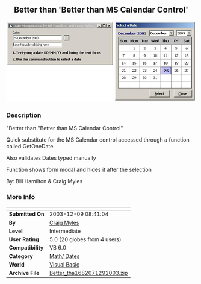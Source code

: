 ﻿<div align="center">

## Better than 'Better than MS Calendar Control'

<img src="PIC2003129752112328.JPG">
</div>

### Description

"Better than "Better than MS Calendar Control"

Quick substitute for the MS Calendar control accessed through a function called GetOneDate.

Also validates Dates typed manually

Function shows form modal and hides it after the selection

By: Bill Hamilton & Craig Myles
 
### More Info
 


<span>             |<span>
---                |---
**Submitted On**   |2003-12-09 08:41:04
**By**             |[Craig Myles](https://github.com/Planet-Source-Code/PSCIndex/blob/master/ByAuthor/craig-myles.md)
**Level**          |Intermediate
**User Rating**    |5.0 (20 globes from 4 users)
**Compatibility**  |VB 6\.0
**Category**       |[Math/ Dates](https://github.com/Planet-Source-Code/PSCIndex/blob/master/ByCategory/math-dates__1-37.md)
**World**          |[Visual Basic](https://github.com/Planet-Source-Code/PSCIndex/blob/master/ByWorld/visual-basic.md)
**Archive File**   |[Better\_tha1682071292003\.zip](https://github.com/Planet-Source-Code/craig-myles-better-than-better-than-ms-calendar-control__1-50388/archive/master.zip)








